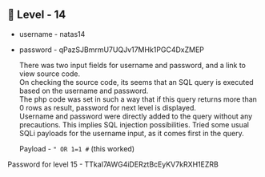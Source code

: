 <h2>🔰 Level - 14</h2>

- username - natas14
- password - qPazSJBmrmU7UQJv17MHk1PGC4DxZMEP
	
	There was two input fields for username and password, and a link to view source code. <br>
	On checking the source code, its seems that an SQL query is executed based on the username and password.<br>
	The php code was set in such a way that if this query returns more than 0 rows as result, password for next level is displayed.<br>
	Username and password were directly added to the query without any precautions. This implies SQL injection possibilities. Tried some usual SQLi payloads for the username input, as it comes first in the query.

	Payload - `" OR 1=1 #` (this worked)
	
Password for level 15 - TTkaI7AWG4iDERztBcEyKV7kRXH1EZRB